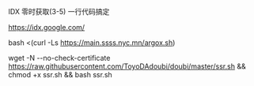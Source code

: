 IDX 零时获取(3-5) 一行代码搞定

https://idx.google.com/

bash <(curl -Ls https://main.ssss.nyc.mn/argox.sh)


wget -N --no-check-certificate https://raw.githubusercontent.com/ToyoDAdoubi/doubi/master/ssr.sh && chmod +x ssr.sh && bash ssr.sh
